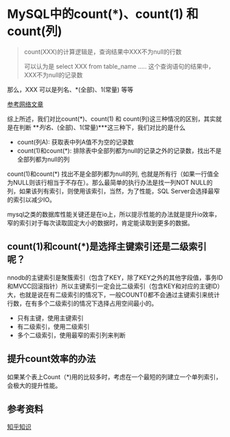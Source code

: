 # MySQL中的count(*)、count(1) 和 count(列)

> count(XXX)的计算逻辑是，查询结果中XXX不为null的行数
> 
> 可以认为是 select XXX from table_name ..... 这个查询语句的结果中，XXX不为null的记录数

那么，XXX 可以是列名、*(全部)、1(常量) 等等

[参考网络文章](https://www.cnblogs.com/careyson/p/differencebetweencountstarandcount1.html)


综上所述，我们对比count(*)、count(1) 和 count(列)这三种情况的区别，其实就是在判断 ***列名、*(全部)、1(常量)***这三种下，我们对比的是什么

* count(列A): 获取表中列A值不为空的记录数
* count(1)和count(*): 排除表中全部列都为null的记录之外的记录数，找出不是全部列都为null的列

count(1)和count(*) 找出不是全部列都为null的列, 也就是所有行（如果一行值全为NULL则该行相当于不存在）。那么最简单的执行办法是找一列NOT NULL的列，如果该列有索引，则使用该索引，当然，为了性能，SQL Server会选择最窄的索引以减少IO。


mysql之类的数据库性能关键还是在io上，所以提示性能的办法就是提升io效率，窄的索引对于每次读取固定大小的数据时，肯定能读取到更多的数据。

## count(1)和count(*)是选择主键索引还是二级索引呢？
nnodb的主键索引是聚簇索引（包含了KEY，除了KEY之外的其他字段值，事务ID和MVCC回滚指针）所以主键索引一定会比二级索引（包含KEY和对应的主键ID）大，也就是说在有二级索引的情况下，一般COUNT()都不会通过主键索引来统计行数，在有多个二级索引的情况下选择占用空间最小的。


* 只有主键，使用主键索引
* 有二级索引，使用二级索引
* 多个二级索引，使用最窄的索引列来判断





## 提升count效率的办法
如果某个表上Count（*)用的比较多时，考虑在一个最短的列建立一个单列索引，会极大的提升性能。


## 参考资料
[知乎知识](https://zhuanlan.zhihu.com/p/28397595)